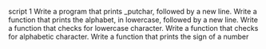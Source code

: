 script 1 Write a program that prints _putchar, followed by a new line.
Write a function that prints the alphabet, in lowercase, followed by a new line.
Write a function that checks for lowercase character.
Write a function that checks for alphabetic character.
Write a function that prints the sign of a number

